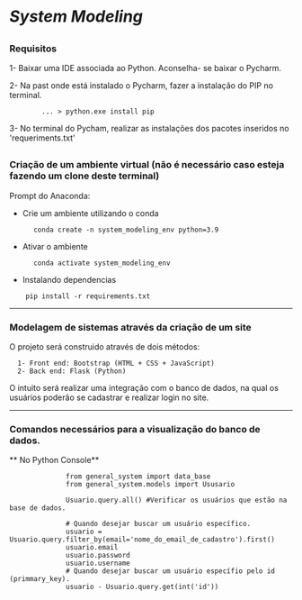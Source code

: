 # ***System Modeling***

##

### **Requisitos**

 1- Baixar uma IDE associada ao Python. Aconselha- se baixar o Pycharm. 
 
 2- Na past onde está instalado o Pycharm, fazer a instalação do PIP no terminal.
 
            ... > python.exe install pip 
            
 3- No terminal do Pycham, realizar as instalações dos pacotes inseridos no 'requeriments.txt'

##

### **Criação de um ambiente virtual (não é necessário caso esteja fazendo um clone deste terminal)**

Prompt do Anaconda:

- Crie um ambiente utilizando o conda

```
      conda create -n system_modeling_env python=3.9
```

- Ativar o ambiente

```
      conda activate system_modeling_env
```

- Instalando dependencias

```commandline
    pip install -r requirements.txt
```

--------

### **Modelagem de sistemas através da criação de um site** 

O projeto será construido através de dois métodos:

      1- Front end: Bootstrap (HTML + CSS + JavaScript)
      2- Back end: Flask (Python)

O intuito será realizar uma integração com o banco de dados, na qual os usuários poderão se cadastrar e realizar login no site. 

---------

### Comandos necessários para a visualização do banco de dados. 

** No Python Console**

                  from general_system import data_base
                  from general_system.models import Ususario
                  
                  Usuario.query.all() #Verificar os usuários que estão na base de dados. 
                
                  # Quando desejar buscar um usuário específico.
                  usuario = Usuario.query.filter_by(email='nome_do_email_de_cadastro').first()
                  usuario.email
                  usuario.password
                  usuario.username
                  # Quando desejar buscar um usuário específio pelo id (primmary_key).
                  usuario - Usuario.query.get(int('id'))
                  

